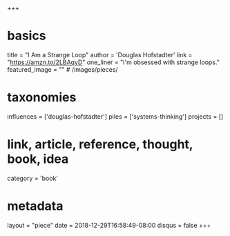 +++
# basics
title     		 = "I Am a Strange Loop"
author    		 = 'Douglas Hofstadter'
link      		 = "https://amzn.to/2LBAqyD"
one_liner 		 = "I'm obsessed with strange loops."
featured_image = "" # /images/pieces/

# taxonomies
influences		 = ['douglas-hofstadter']
piles     		 = ['systems-thinking']
projects			 = []

# link, article, reference, thought, book, idea
category  		 = 'book' 

# metadata
layout	    	 = "piece"
date      		 = 2018-12-29T16:58:49-08:00
disqus    		 = false
+++


